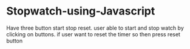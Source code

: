 # Stopwatch-using-Javascript
Have three button start stop reset. 
user able to start and stop watch by clicking on buttons. 
if user want to reset the timer so then press reset button
